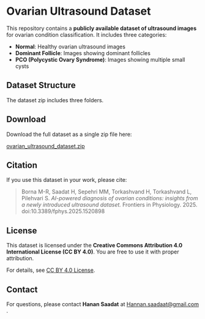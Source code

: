 # Ovarian Ultrasound Dataset

This repository contains a **publicly available dataset of ultrasound images** for ovarian condition classification. It includes three categories:

- **Normal**: Healthy ovarian ultrasound images
- **Dominant Follicle**: Images showing dominant follicles
- **PCO (Polycystic Ovary Syndrome)**: Images showing multiple small cysts

## Dataset Structure

The dataset zip includes three folders.

## Download

Download the full dataset as a single zip file here:

[ovarian_ultrasound_dataset.zip](./ovarian_ultrasound_dataset.zip)

## Citation

If you use this dataset in your work, please cite:

> Borna M-R, Saadat H, Sepehri MM, Torkashvand H, Torkashvand L, Pilehvari S. *AI-powered diagnosis of ovarian conditions: insights from a newly introduced ultrasound dataset.* Frontiers in Physiology. 2025. doi:10.3389/fphys.2025.1520898

## License

This dataset is licensed under the **Creative Commons Attribution 4.0 International License (CC BY 4.0)**. You are free to use it with proper attribution.

For details, see [CC BY 4.0 License](https://creativecommons.org/licenses/by/4.0/).

## Contact

For questions, please contact **Hanan Saadat** at Hannan.saadaat@gmail.com .

